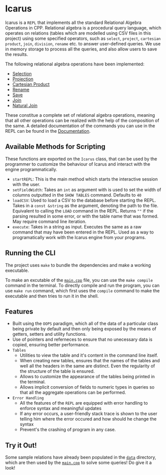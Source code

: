# Icarus

Icarus is a `REPL` that implements all the standard Relational Algebra Operations in CPP. Relational algebra is a procedural query language, which operates on relations (tables which are modelled using CSV files in this project) using some specified operators, such as `select`, `project`, `cartesian product`, `join`, `division`, `rename` etc. to answer user-defined queries. We use in memory storage to process all the queries, and also allow users to save the results.

The following relational algebra operations have been implemented:

- [Selection](./DOCUMENTATION.md/#select)
- [Projection](./DOCUMENTATION.md/#project)
- [Cartesian Product](./DOCUMENTATION.md/#product)
- [Rename](./DOCUMENTATION.md/#rename)
- [Save](./DOCUMENTATION.md/#save)
- [Join](./DOCUMENTATION.md/#join)
- [Natural Join](./DOCUMENTATION.md/#natural-join)

These constitue a complete set of relational algebra operations, meaning that all other operations can be realized with the help of the composition of the same. A detailed documentation of the commands you can use in the REPL can be found in the [Documentation](./DOCUMENTATION.md).

## Available Methods for Scripting

These functions are exported on the `Icarus` class, that can be used by the programmer to customize the behaviour of Icarus and interact with the engine programmatically.

- `startREPL`: This is the main method which starts the interactive session with the user.
- `setFieldWidth`: Takes an `int` as argument with is used to set the width of columns outputted in the `SHOW TABLES` command. Defaults to `40`
- `loadCSV`: Used to load a CSV to the database before starting the REPL. Takes in a `const &string` as the argument, denoting the path to the file. Equivalent to calling the `LOAD` command in the REPL. Returns `""` if the parsing resulted in some error, or with the table name that was formed. May require command line iteration.
- `execute`: Takes in a string as input. Executes the same as a raw command that may have been entered in the REPL. Used as a way to programatically work with the Icarus engine from your programs.

## Running the CLI

The project uses `make` to bundle the dependencies and make a working executable.

To make an excutable of the [`main.cpp`](./main.cpp) file, you can use the `make compile` command in the terminal. To directly compile and run the program, you can use `make run` command, which first uses the `compile` command to make the executable and then tries to run it in the shell.

## Features

- Built using the `OOPS` paradigm, which all of the data of a particular class being private by default and then only being exposed by the means of getters, setters and utility functions.
- Use of pointers and referneces to ensure that no unecessary data is copied, ensuring better performance.
- `Tables`
  - Utilities to view the table and it's content in the command line itself.
  - When creating new tables, ensures that the names of the tables and well all the headers in the same are distinct. Even the regularity of the structure of the table is ensured.
  - Allows to customize the appearance of the tables being printed in the terminal.
  - Allows implicit conversion of fields to numeric types in queries so that all the aggregate operations can be performed.
- `Error Handling`
  - All the features of the `REPL` are equipped with error handling to enforce syntax and meaningful updates
  - If any error occurs, a user-friendly stack trace is shown to the user telling him where the error occured and how should he change the syntax
  - Prevent's the crashing of program in any case.

## Try it Out!

Some sample relations have already been populated in the [`data`](./data/) directory, which are then used by the [`main.cpp`](./main.cpp) to solve some queries! Do give it a look!
